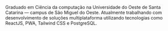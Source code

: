 Graduado em Ciência da computação na Universidade do Oeste de Santa Catarina — campus de São Miguel do Oeste.
Atualmente trabalhando com desenvolvimento de soluções multiplataforma utilizando tecnologias como ReactJS, PWA, Tailwind CSS e PostgreSQL.
